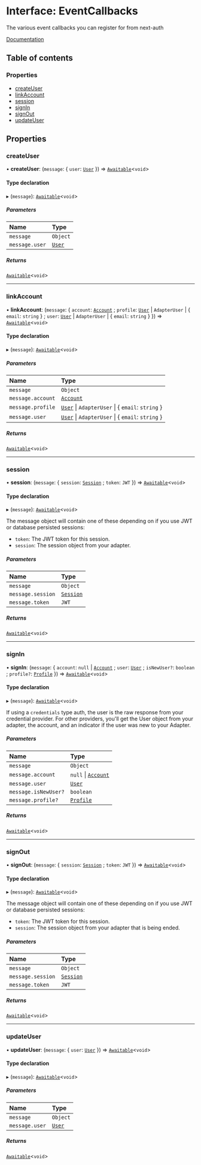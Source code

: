 # Interface: EventCallbacks

The various event callbacks you can register for from next-auth

[Documentation](https://next-auth.js.org/configuration/events)

## Table of contents

### Properties

- [createUser](EventCallbacks.md#createuser)
- [linkAccount](EventCallbacks.md#linkaccount)
- [session](EventCallbacks.md#session)
- [signIn](EventCallbacks.md#signin)
- [signOut](EventCallbacks.md#signout)
- [updateUser](EventCallbacks.md#updateuser)

## Properties

### createUser

• **createUser**: (`message`: { `user`: [`User`](User.md)  }) => [`Awaitable`](../types/Awaitable.md)<`void`\>

#### Type declaration

▸ (`message`): [`Awaitable`](../types/Awaitable.md)<`void`\>

##### Parameters

| Name | Type |
| :------ | :------ |
| `message` | `Object` |
| `message.user` | [`User`](User.md) |

##### Returns

[`Awaitable`](../types/Awaitable.md)<`void`\>

___

### linkAccount

• **linkAccount**: (`message`: { `account`: [`Account`](Account.md) ; `profile`: [`User`](User.md) \| `AdapterUser` \| { `email`: `string`  } ; `user`: [`User`](User.md) \| `AdapterUser` \| { `email`: `string`  }  }) => [`Awaitable`](../types/Awaitable.md)<`void`\>

#### Type declaration

▸ (`message`): [`Awaitable`](../types/Awaitable.md)<`void`\>

##### Parameters

| Name | Type |
| :------ | :------ |
| `message` | `Object` |
| `message.account` | [`Account`](Account.md) |
| `message.profile` | [`User`](User.md) \| `AdapterUser` \| { `email`: `string`  } |
| `message.user` | [`User`](User.md) \| `AdapterUser` \| { `email`: `string`  } |

##### Returns

[`Awaitable`](../types/Awaitable.md)<`void`\>

___

### session

• **session**: (`message`: { `session`: [`Session`](Session.md) ; `token`: `JWT`  }) => [`Awaitable`](../types/Awaitable.md)<`void`\>

#### Type declaration

▸ (`message`): [`Awaitable`](../types/Awaitable.md)<`void`\>

The message object will contain one of these depending on
if you use JWT or database persisted sessions:
- `token`: The JWT token for this session.
- `session`: The session object from your adapter.

##### Parameters

| Name | Type |
| :------ | :------ |
| `message` | `Object` |
| `message.session` | [`Session`](Session.md) |
| `message.token` | `JWT` |

##### Returns

[`Awaitable`](../types/Awaitable.md)<`void`\>

___

### signIn

• **signIn**: (`message`: { `account`: ``null`` \| [`Account`](Account.md) ; `user`: [`User`](User.md) ; `isNewUser?`: `boolean` ; `profile?`: [`Profile`](Profile.md)  }) => [`Awaitable`](../types/Awaitable.md)<`void`\>

#### Type declaration

▸ (`message`): [`Awaitable`](../types/Awaitable.md)<`void`\>

If using a `credentials` type auth, the user is the raw response from your
credential provider.
For other providers, you'll get the User object from your adapter, the account,
and an indicator if the user was new to your Adapter.

##### Parameters

| Name | Type |
| :------ | :------ |
| `message` | `Object` |
| `message.account` | ``null`` \| [`Account`](Account.md) |
| `message.user` | [`User`](User.md) |
| `message.isNewUser?` | `boolean` |
| `message.profile?` | [`Profile`](Profile.md) |

##### Returns

[`Awaitable`](../types/Awaitable.md)<`void`\>

___

### signOut

• **signOut**: (`message`: { `session`: [`Session`](Session.md) ; `token`: `JWT`  }) => [`Awaitable`](../types/Awaitable.md)<`void`\>

#### Type declaration

▸ (`message`): [`Awaitable`](../types/Awaitable.md)<`void`\>

The message object will contain one of these depending on
if you use JWT or database persisted sessions:
- `token`: The JWT token for this session.
- `session`: The session object from your adapter that is being ended.

##### Parameters

| Name | Type |
| :------ | :------ |
| `message` | `Object` |
| `message.session` | [`Session`](Session.md) |
| `message.token` | `JWT` |

##### Returns

[`Awaitable`](../types/Awaitable.md)<`void`\>

___

### updateUser

• **updateUser**: (`message`: { `user`: [`User`](User.md)  }) => [`Awaitable`](../types/Awaitable.md)<`void`\>

#### Type declaration

▸ (`message`): [`Awaitable`](../types/Awaitable.md)<`void`\>

##### Parameters

| Name | Type |
| :------ | :------ |
| `message` | `Object` |
| `message.user` | [`User`](User.md) |

##### Returns

[`Awaitable`](../types/Awaitable.md)<`void`\>
